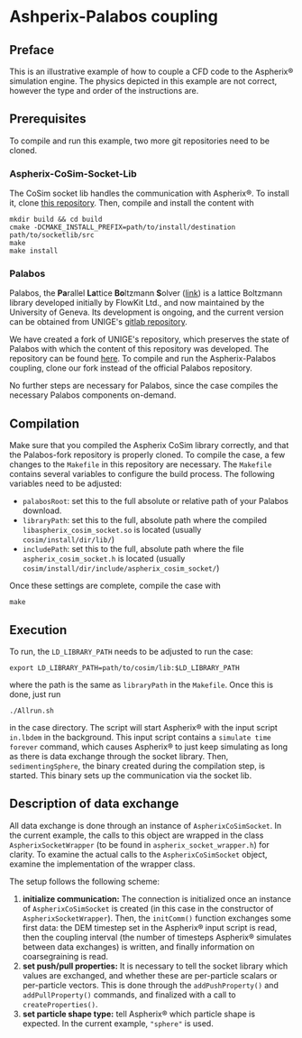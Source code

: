 # Ashperix-Palabos coupling

## Preface

This is an illustrative example of how to couple a CFD code to the
Aspherix® simulation engine. The physics depicted in this example are
not correct, however the type and order of the instructions are.

## Prerequisites

To compile and run this example, two more git repositories need to be
cloned.

### Aspherix-CoSim-Socket-Lib

The CoSim socket lib handles the communication with Aspherix®. To
install it, clone [this
repository](https://github.com/CFDEMproject/Aspherix-CoSim-Socket-Lib). Then,
compile and install the content with

    mkdir build && cd build
    cmake -DCMAKE_INSTALL_PREFIX=path/to/install/destination path/to/socketlib/src
    make
    make install

### Palabos

Palabos, the **Pa**rallel **La**ttice **Bo**ltzmann **S**olver
([link](https://palabos.unige.ch/)) is a lattice Boltzmann library
developed initially by FlowKit Ltd., and now maintained by the
University of Geneva. Its development is ongoing, and the current
version can be obtained from UNIGE's [gitlab
repository](https://gitlab.com/unigespc/palabos).

We have created a fork of UNIGE's repository, which preserves the
state of Palabos with which the content of this repository was
developed. The repository can be found
[here](https://github.com/CFDEMproject/Palabos-fork). To compile and
run the Aspherix-Palabos coupling, clone our fork instead of the
official Palabos repository.

No further steps are necessary for Palabos, since the case compiles
the necessary Palabos components on-demand.

## Compilation

Make sure that you compiled the Aspherix CoSim library correctly, and
that the Palabos-fork repository is properly cloned. To compile the
case, a few changes to the `Makefile` in this repository are
necessary. The `Makefile` contains several variables to configure the
build process. The following variables need to be adjusted:

* `palabosRoot`: set this to the full absolute or relative path of
  your Palabos download.
* `libraryPath`: set this to the full, absolute path where the
  compiled `libaspherix_cosim_socket.so` is located (usually
  `cosim/install/dir/lib/`)
* `includePath`: set this to the full, absolute path where the file
  `aspherix_cosim_socket.h` is located (usually
  `cosim/install/dir/include/aspherix_cosim_socket/`)

Once these settings are complete, compile the case with

    make

## Execution


To run, the `LD_LIBRARY_PATH` needs to be adjusted to run the case:

    export LD_LIBRARY_PATH=path/to/cosim/lib:$LD_LIBRARY_PATH

where the path is the same as `libraryPath` in the `Makefile`. Once
this is done, just run

    ./Allrun.sh

in the case directory. The script will start Aspherix® with the input
script `in.lbdem` in the background. This input script contains a
`simulate time forever` command, which causes Aspherix® to just keep
simulating as long as there is data exchange through the socket
library. Then, `sedimentingSphere`, the binary created during the
compilation step, is started. This binary sets up the communication
via the socket lib.

## Description of data exchange

All data exchange is done through an instance of
`AspherixCoSimSocket`. In the current example, the calls to this
object are wrapped in the class `AspherixSocketWrapper` (to be found
in `aspherix_socket_wrapper.h`) for clarity. To examine the actual
calls to the `AspherixCoSimSocket` object, examine the implementation
of the wrapper class.

The setup follows the following scheme:

1. **initialize communication:** The connection is initialized once an
   instance of `AspherixCoSimSocket` is created (in this case in the
   constructor of `AspherixSocketWrapper`). Then, the `initComm()`
   function exchanges some first data: the DEM timestep set in the
   Aspherix® input script is read, then the coupling interval (the
   number of timesteps Aspherix® simulates between data exchanges) is
   written, and finally information on coarsegraining is read.
2. **set push/pull properties:** It is necessary to tell the socket
   library which values are exchanged, and whether these are
   per-particle scalars or per-particle vectors. This is done through
   the `addPushProperty()` and `addPullProperty()` commands, and
   finalized with a call to `createProperties()`.
3. **set particle shape type:** tell Aspherix® which particle shape is
   expected. In the current example, `"sphere"` is used.

